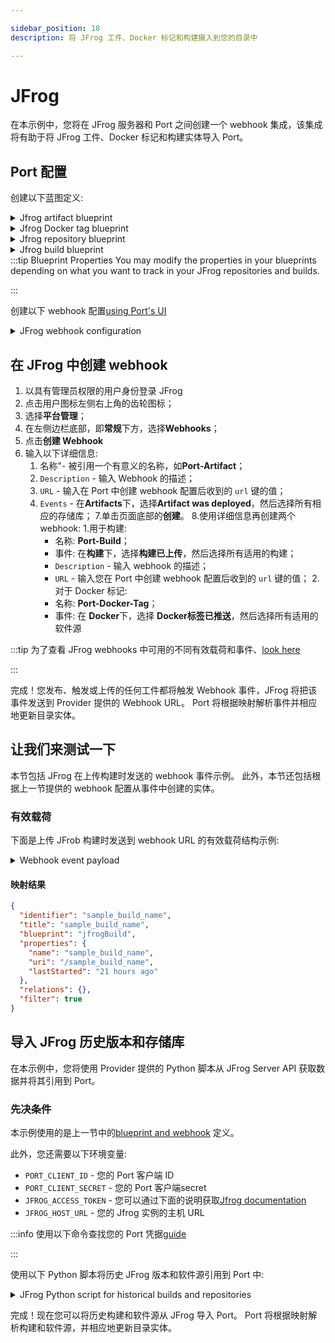 ```yaml
---

sidebar_position: 18
description: 将 JFrog 工件、Docker 标记和构建摄入到您的目录中

---
```


# JFrog

在本示例中，您将在 JFrog 服务器和 Port 之间创建一个 webhook 集成，该集成将有助于将 JFrog 工件、Docker 标记和构建实体导入 Port。

## Port 配置

创建以下蓝图定义: 

<details>
<summary>Jfrog artifact blueprint</summary>

```json showLineNumbers
{
  "identifier": "jfrogArtifact",
  "description": "This blueprint represents an artifact in our JFrog catalog",
  "title": "JFrog Artifact",
  "icon": "JfrogXray",
  "schema": {
    "properties": {
      "name": {
        "type": "string",
        "title": "Name",
        "description": "Name of the artifact"
      },
      "path": {
        "type": "string",
        "title": "Path",
        "description": "Path to artifact"
      },
      "sha256": {
        "type": "string",
        "title": "SHA 256",
        "description": "SHA256 of the artifact"
      },
      "size": {
        "type": "number",
        "title": "Size",
        "description": "Size of the artifact"
      }
    },
    "required": []
  },
  "mirrorProperties": {},
  "calculationProperties": {},
  "aggregationProperties": {},
  "relations": {
    "repository": {
      "title": "Repository",
      "description": "Repository of the artifact",
      "target": "jfrogRepository",
      "required": false,
      "many": false
    }
  }
}
```

</details>

<details>
<summary>Jfrog Docker tag blueprint</summary>

```json showLineNumbers
{
  "identifier": "jfrogDockerTag",
  "description": "This blueprint represents a Docker tag in our Jfrog catalog",
  "title": "JFrog Docker Tag",
  "icon": "JfrogXray",
  "schema": {
    "properties": {
      "name": {
        "type": "string",
        "title": "Name",
        "description": "Name of the Docker tag"
      },
      "imageName": {
        "type": "string",
        "title": "Image Name",
        "description": "Name of the Docker image"
      },
      "path": {
        "type": "string",
        "title": "Path",
        "description": "Path to Docker tag"
      },
      "sha256": {
        "type": "string",
        "title": "SHA 256",
        "description": "SHA256 of the Docker tag"
      },
      "size": {
        "type": "number",
        "title": "Size",
        "description": "Size of the Docker tag"
      },
      "tag": {
        "type": "string",
        "title": "Docker tag",
        "description": "Docker tag"
      },
      "platforms": {
        "type": "array",
        "title": "Platforms",
        "description": "Platforms supported by image"
      }
    },
    "required": []
  },
  "mirrorProperties": {},
  "calculationProperties": {},
  "aggregationProperties": {},
  "relations": {
    "repository": {
      "title": "Repository",
      "description": "Repository of the artifact",
      "target": "jfrogRepository",
      "required": false,
      "many": false
    }
  }
}
```

</details>

<details>
<summary>Jfrog repository blueprint</summary>

```json showLineNumbers
{
  "identifier": "jfrogRepository",
  "description": "This blueprint represents a repository on Jfrog",
  "title": "JFrog Repository",
  "icon": "JfrogXray",
  "schema": {
    "properties": {
      "key": {
        "type": "string",
        "title": "Key",
        "description": "Name of the repository"
      },
      "description": {
        "type": "string",
        "title": "Description",
        "description": "Description of the repository"
      },
      "type": {
        "type": "string",
        "title": "Repository Type",
        "description": "Type of the repository",
        "enum": ["LOCAL", "REMOTE", "VIRTUAL", "FEDERATED", "DISTRIBUTION"],
        "enumColors": {
          "LOCAL": "blue",
          "REMOTE": "bronze",
          "VIRTUAL": "darkGray",
          "FEDERATED": "green",
          "DISTRIBUTION": "lightGray"
        }
      },
      "url": {
        "type": "string",
        "title": "Repository URL",
        "description": "URL to the repository",
        "format": "url"
      },
      "packageType": {
        "type": "string",
        "title": "Package type",
        "description": "Type of the package"
      }
    },
    "required": []
  },
  "mirrorProperties": {},
  "calculationProperties": {},
  "aggregationProperties": {},
  "relations": {}
}
```

</details>

<details>
<summary>Jfrog build blueprint</summary>

```json showLineNumbers
{
  "identifier": "jfrogBuild",
  "description": "This blueprint represents a build from JFrog",
  "title": "JFrog Build",
  "icon": "JfrogXray",
  "schema": {
    "properties": {
      "name": {
        "type": "string",
        "title": "Build name",
        "description": "Name of the build"
      },
      "uri": {
        "type": "string",
        "title": "Build URI",
        "description": "URI to the build"
      },
      "lastStarted": {
        "type": "string",
        "title": "Last build time",
        "description": "Last time the build ran",
        "format": "date-time"
      }
    },
    "required": []
  },
  "mirrorProperties": {},
  "calculationProperties": {},
  "aggregationProperties": {},
  "relations": {}
}
```

</details>
:::tip  Blueprint Properties
You may modify the properties in your blueprints depending on what you want to track in your JFrog repositories and builds.

:::

创建以下 webhook 配置[using Port's UI](/build-your-software-catalog/sync-data-to-catalog/webhook/?operation=ui#configuring-webhook-endpoints)

<details>
<summary>JFrog webhook configuration</summary>

1. **基本信息** 选项卡 - 填写以下详细信息: 
    1.title: `JFrog mapper`；
    2.标识符 : `jfrogMapper`；
    3.Description : `将 JFrog 仓库和构建映射到 Port` 的 webhook 配置；
    4.图标 : `JfrogXray`；
2. **集成配置**选项卡 - 填写以下 JQ 映射: 

```json
[
  {
    "blueprint": "jfrogBuild",
    "filter": ".body.event_type == 'uploaded'",
    "entity": {
      "identifier": ".body.build_name",
      "title": ".body.build_name",
      "properties": {
        "name": ".body.build_name",
        "uri": "'/' + .body.build_name",
        "lastStarted": ".body.build_started"
      }
    }
  },
  {
    "blueprint": "jfrogDockerTag",
    "filter": ".body.event_type == 'pushed'",
    "entity": {
      "identifier": ".body.name",
      "title": ".body.name",
      "properties": {
        "name": ".body.name",
        "imageName": ".body.image_name",
        "path": ".body.path",
        "sha256": ".body.sha256",
        "size": ".body.size",
        "tag": ".body.tag",
        "platforms": ".body.platforms[] | \"(.os):(.architecture)\""
      },
      "relations": {
        "repository": ".body.repo_key"
      }
    }
  },
  {
    "blueprint": "jfrogArtifact",
    "filter": ".body.event_type == 'deployed'",
    "entity": {
      "identifier": ".body.data.name",
      "title": ".body.data.name",
      "properties": {
        "name": ".body.data.name",
        "path": ".body.data.path",
        "sha256": ".body.data.sha256",
        "size": ".body.data.size"
      },
      "relations": {
        "repository": ".body.data.repo_key"
      }
    }
  }
]
```

:::note 记下并复制该选项卡中提供的 Webhook URL

:::

3.点击页面底部的**保存**。

</details>

## 在 JFrog 中创建 webhook

1. 以具有管理员权限的用户身份登录 JFrog
2. 点击用户图标左侧右上角的齿轮图标；
3. 选择**平台管理**；
4. 在左侧边栏底部，即**常规**下方，选择**Webhooks**；
5. 点击**创建 Webhook**
6. 输入以下详细信息: 
    1. 名称"- 被引用一个有意义的名称，如**Port-Artifact**；
    2. `Description` - 输入 Webhook 的描述；
    3. `URL` - 输入在 Port 中创建 webhook 配置后收到的 `url` 键的值；
    4. `Events` - 在**Artifacts**下，选择**Artifact was deployed**，然后选择所有相应的存储库；
7.单击页面底部的**创建**。
8.使用详细信息再创建两个 webhook: 
    1.用于构建: 
        + 名称:  **Port-Build**；
        + 事件: 在**构建**下，选择**构建已上传**，然后选择所有适用的构建；
        + `Description` - 输入 webhook 的描述；
        + `URL` - 输入您在 Port 中创建 webhook 配置后收到的 `url` 键的值；
    2.对于 Docker 标记: 
        + 名称:  **Port-Docker-Tag**；
        + 事件: 在 **Docker**下，选择 **Docker标签已推送**，然后选择所有适用的软件源

:::tip 为了查看 JFrog webhooks 中可用的不同有效载荷和事件、[look here](https://jfrog.com/help/r/jfrog-platform-administration-documentation/event-types)

:::

完成！您发布、触发或上传的任何工件都将触发 Webhook 事件，JFrog 将把该事件发送到 Provider 提供的 Webhook URL。 Port 将根据映射解析事件并相应地更新目录实体。

## 让我们来测试一下

本节包括 JFrog 在上传构建时发送的 webhook 事件示例。 此外，本节还包括根据上一节提供的 webhook 配置从事件中创建的实体。

### 有效载荷

下面是上传 JFrob 构建时发送到 webhook URL 的有效载荷结构示例: 

<details>
<summary>Webhook event payload</summary>

```json showLineNumbers
{
  "build_name": "sample_build_name",
  "event_type": "uploaded",
  "build_number": "1",
  "build_started": "2020-06-18T14:40:49.869+0300"
}
```

</details>

#### 映射结果

```json showLineNumbers
{
  "identifier": "sample_build_name",
  "title": "sample_build_name",
  "blueprint": "jfrogBuild",
  "properties": {
    "name": "sample_build_name",
    "uri": "/sample_build_name",
    "lastStarted": "21 hours ago"
  },
  "relations": {},
  "filter": true
}
```

## 导入 JFrog 历史版本和存储库

在本示例中，您将使用 Provider 提供的 Python 脚本从 JFrog Server API 获取数据并将其引用到 Port。

### 先决条件

本示例使用的是上一节中的[blueprint and webhook](#port-configuration) 定义。

此外，您还需要以下环境变量: 

* `PORT_CLIENT_ID` - 您的 Port 客户端 ID
* `PORT_CLIENT_SECRET` - 您的 Port 客户端secret
* `JFROG_ACCESS_TOKEN` - 您可以通过下面的说明获取[Jfrog documentation](https://jfrog.com/help/r/jfrog-platform-administration-documentation/access-tokens)
* `JFROG_HOST_URL` - 您的 Jfrog 实例的主机 URL

:::info 使用以下命令查找您的 Port 凭据[guide](https://docs.getport.io/build-your-software-catalog/sync-data-to-catalog/api/#find-your-port-credentials)

:::

使用以下 Python 脚本将历史 JFrog 版本和软件源引用到 Port 中: 

<details>
<summary>JFrog Python script for historical builds and repositories</summary>

```python showLineNumbers
# Dependencies to install
# pip install python-dotenv
# pip install requests

import logging
import os

import dotenv
import requests

dotenv.load_dotenv()

logger = logging.getLogger(__name__)

PORT_API_URL = "https://api.getport.io/v1"
PORT_CLIENT_ID = os.getenv("PORT_CLIENT_ID")
PORT_CLIENT_SECRET = os.getenv("PORT_CLIENT_SECRET")
JFROG_ACCESS_TOKEN = os.getenv("JFROG_ACCESS_TOKEN")
JFROG_HOST_URL = os.getenv("JFROG_HOST_URL")

class Blueprint:
    REPOSITORY = "jfrogRepository"
    BUILD = "jfrogBuild"

## Get Port Access Token
credentials = {"clientId": PORT_CLIENT_ID, "clientSecret": PORT_CLIENT_SECRET}
token_response = requests.post(f"{PORT_API_URL}/auth/access_token", json=credentials)
access_token = token_response.json()["accessToken"]

# You can now use the value in access_token when making further requests
headers = {"Authorization": f"Bearer {access_token}"}

def add_entity_to_port(blueprint_id, entity_object, transform_function):
    """A function to create the passed entity in Port

    Params
    --------------
    blueprint_id: str
        The blueprint id to create the entity in Port

    entity_object: dict
        The entity to add in your Port catalog

    transform_function: function
        A function to transform the entity object to the Port entity object

    Returns
    --------------
    response: dict
        The response object after calling the webhook
    """
    logger.info(f"Adding entity to Port: {entity_object}")
    entity_payload = transform_function(entity_object)
    response = requests.post(
        (
            f"{PORT_API_URL}/blueprints/"
            f"{blueprint_id}/entities?upsert=true&merge=true"
        ),
        json=entity_payload,
        headers=headers,
    )
    logger.info(response.json())

def get_all_builds():
    logger.info("Getting all builds")
    url = f"{JFROG_HOST_URL}/artifactory/api/build"
    response = requests.get(
        url, headers={"Authorization": "Bearer " + JFROG_ACCESS_TOKEN}
    )
    response.raise_for_status()
    builds = response.json()["builds"]
    return builds

def get_all_repositories():
    logger.info("Getting all repositories")
    url = f"{JFROG_HOST_URL}/artifactory/api/repositories"
    response = requests.get(
        url, headers={"Authorization": "Bearer " + JFROG_ACCESS_TOKEN}
    )
    response.raise_for_status()
    repositories = response.json()
    return repositories

if __name__ == "__main__":
    logger.info("Starting Port integration")
    for repository in get_all_repositories():
        repository_object = {
            "key": repository["key"],
            "description": repository.get("description", ""),
            "type": repository["type"].upper(),
            "url": repository["url"],
            "packageType": repository["packageType"].upper(),
        }
        transform_build_function = lambda x: {
            "identifier": repository_object["key"],
            "title": repository_object["key"],
            "properties": {
                **repository_object,
            },
        }
        logger.info(f"Added repository: {repository_object['key']}")
        add_entity_to_port(
            Blueprint.REPOSITORY, repository_object, transform_build_function
        )

    logger.info("Completed repositories, starting builds")
    for build in get_all_builds():
        build_object = {
            "name": build["uri"].split("/")[-1],
            "uri": build["uri"],
            "lastStarted": build["lastStarted"],
        }
        transform_build_function = lambda x: {
            "identifier": build_object["name"],
            "title": build_object["name"],
            "properties": {
                **build_object,
            },
        }
        logger.info(f"Added build: {build_object['name']}")
        add_entity_to_port(Blueprint.BUILD, build_object, transform_build_function)
```

</details>

完成！现在您可以将历史构建和软件源从 JFrog 导入 Port。 Port 将根据映射解析构建和软件源，并相应地更新目录实体。